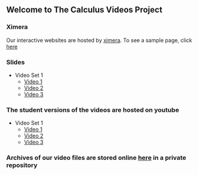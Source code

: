 ## Welcome to The Calculus Videos Project

### Ximera
Our interactive websites are hosted by [ximera](http://ximera.osu.edu). To see a sample page, click [here](http://ximera.osu.edu/calcvids/sample)

### Slides
- Video Set 1
  - [Video 1](https://drive.google.com/file/d/0B7OjER7Z3zvDYTJNWkU2b2xMZ0k/view?usp=sharing)
  - [Video 2](https://drive.google.com/file/d/0B7OjER7Z3zvDODd6V1ZidDM2ejg/view?usp=sharing)
  - [Video 3](https://drive.google.com/file/d/0B7OjER7Z3zvDN25scmRWdGd0X2M/view?usp=sharing)

### The student versions of the videos are hosted on youtube
- Video Set 1
  - [Video 1](https://youtu.be/2WMTfhhgVyM)
  - [Video 2](https://youtu.be/nAsB_lLY8Jw)
  - [Video 3](https://youtu.be/8A6wMrvauRA)

### Archives of our video files are stored online [here](http://github.com/mthomas7/CaViAr) in a private repository